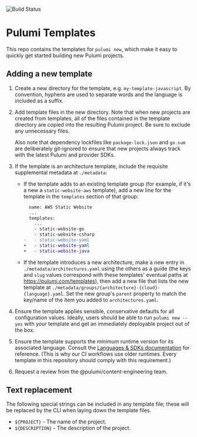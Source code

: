 ![Build Status](https://github.com/pulumi/templates/actions/workflows/ci.yml/badge.svg?branch=master)

# Pulumi Templates

This repo contains the templates for `pulumi new`, which make it easy to quickly get started building new Pulumi projects.

## Adding a new template

1. Create a new directory for the template, e.g. `my-template-javascript`. By convention, hyphens are used to separate words and the language is included as a suffix.

1. Add template files in the new directory. Note that when new projects are created from templates, all of the files contained in the template directory are copied into the resulting Pulumi project. Be sure to exclude any unnecessary files.

   Also note that dependency lockfiles like `package-lock.json` and `go.sum` are deliberately git-ignored to ensure that new projects always track with the latest Pulumi and provider SDKs.

1. If the template is an architecture template, include the requisite supplemental metadata at `./metadata`:

   - If the template adds to an existing template group (for example, if it's a new a `static-website-aws` template), add a new line for the template in the `templates` section of that group:

     ```diff
       name: AWS Static Website
       ...
       templates:
         ...
         - static-website-go
         - static-website-csharp
     -   - static-website-yaml
     +   - static-website-yaml
     +   - static-website-java
     ```

   - If the template introduces a new architecture, make a new entry in `./metadata/architectures.yaml` using the others as a guide (the keys and `slug` values correspond with these templates' eventual paths at <https://pulumi.com/templates>), then add a new file that lists the new template at `./metadata/groups/{architecture}-{cloud}-{language}.yaml`. Set the new group's `parent` property to match the key/name of the item you added to `architectures.yaml`.

1. Ensure the template applies sensible, conservative defaults for all configuration values. Ideally, users should be able to run `pulumi new --yes` with your template and get an immediately deployable project out of the box.

1. Ensure the template supports the _minimum_ runtime version for its associated language. Consult the [Languages & SDKs documentation](https://www.pulumi.com/docs/iac/languages-sdks/) for reference. (This is why our CI workflows use older runtimes. Every template in this repository should comply with this requirement.)

1. Request a review from the @pulumi/content-engineering team.

## Text replacement

The following special strings can be included in any template file; these will be replaced by the CLI when laying down the template files.

- `${PROJECT}` - The name of the project.
- `${DESCRIPTION}` - The description of the project.

